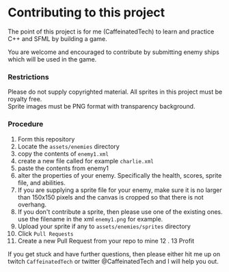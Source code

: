Contributing to this project
============================

The point of this project is for me (CaffeinatedTech) to 
learn and practice C++ and SFML by building a game.

You are welcome and encouraged to contribute by submitting 
enemy ships which will be used in the game.

### Restrictions
Please do not supply copyrighted material.  All sprites in this project must be royalty free.  
Sprite images must be PNG format with transparency background.

### Procedure
1. Form this repository
2. Locate the `assets/enemies` directory
3. copy the contents of `enemy1.xml`
4. create a new file called for example `charlie.xml`
5. paste the contents from enemy1
6. alter the properties of your enemy.  Specifically the
health, scores, sprite file, and abilities.
7. If you are supplying a sprite file for your enemy,
make sure it is no larger than 150x150 pixels and the 
canvas is cropped so that there is not overhang.
8. If you don't contribute a sprite, then please use one of the
existing ones.  use the filename in the xml `enemy1.png` for example.
9. Upload your sprite if any to `assets/enemies/sprites` directory
10. Click `Pull Requests`
11. Create a new Pull Request from your repo to mine
12 .
13 Profit

If you get stuck and have further questions, then please either hit me up on twitch `CaffeinatedTech`
or twitter @CaffeinatedTech and I will help you out.
 